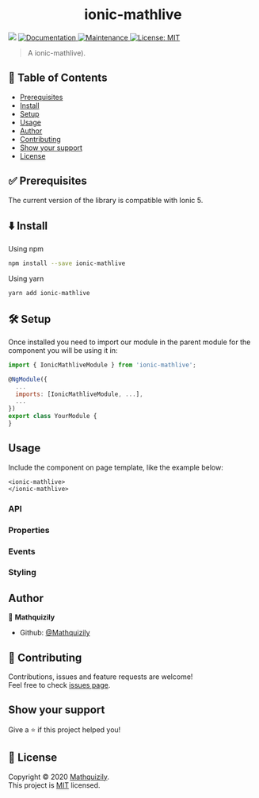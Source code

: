 <h1 align="center">ionic-mathlive</h1>
<p>
  <img src="https://img.shields.io/badge/version-1.0.0-blue.svg?cacheSeconds=2592000" />
  <a href="https://github.com/mathquizily/ionic-mathlive#readme">
    <img alt="Documentation" src="https://img.shields.io/badge/documentation-yes-brightgreen.svg" target="_blank" />
  </a>
  <a href="https://github.com/RodainaMohamed/ionic-rating/graphs/commit-activity">
    <img alt="Maintenance" src="https://img.shields.io/badge/Maintained%3F-yes-green.svg" target="_blank" />
  </a>
  <a href="https://github.com/mathquizily/ionic-mathlive/blob/master/LICENSE">
    <img alt="License: MIT" src="https://img.shields.io/badge/License-MIT-yellow.svg" target="_blank" />
  </a>
</p>

> A ionic-mathlive).

<!-- ### 🏠 [Homepage](https://github.com/mathquizily/ionic-mathlive) -->

## 📝 Table of Contents

- [Prerequisites](#prerequisites)
- [Install](#install)
- [Setup](#setup)
- [Usage](#usage)
- [Author](#author)
- [Contributing](#contributing)
- [Show your support](#support)
- [License](#license)

## ✅ Prerequisites <a name = "prerequisites"></a>

The current version of the library is compatible with Ionic 5.

## ⬇️ Install <a name = "install"></a>

Using npm

```sh
npm install --save ionic-mathlive
```

Using yarn

```sh
yarn add ionic-mathlive
```

## 🛠 Setup <a name = "setup"></a>

Once installed you need to import our module in the parent module for the component you will be using it in:

```js
import { IonicMathliveModule } from 'ionic-mathlive';

@NgModule({
  ...
  imports: [IonicMathliveModule, ...],
  ...
})
export class YourModule {
}
```

## Usage <a name = "usage"></a>

Include the component on page template, like the example below:

```
<ionic-mathlive>
</ionic-mathlive>
```



### API

### Properties



### Events


### Styling



## Author <a name = "author"></a>

👤 **Mathquizily**

- Github: [@Mathquizily](https://github.com/mathquizily)

## 🤝 Contributing <a name = "contributing"></a>

Contributions, issues and feature requests are welcome!<br />Feel free to check [issues page](https://github.com/mathquizily/ionic-mathlive/issues).

## Show your support <a name = "support"></a>

Give a ⭐️ if this project helped you!

## 📝 License <a name = "license"></a>

Copyright © 2020 [Mathquizily](https://github.com/mathquizily).<br />
This project is [MIT](https://github.com/mathquizily/ionic-mathlive/blob/master/LICENSE) licensed.
